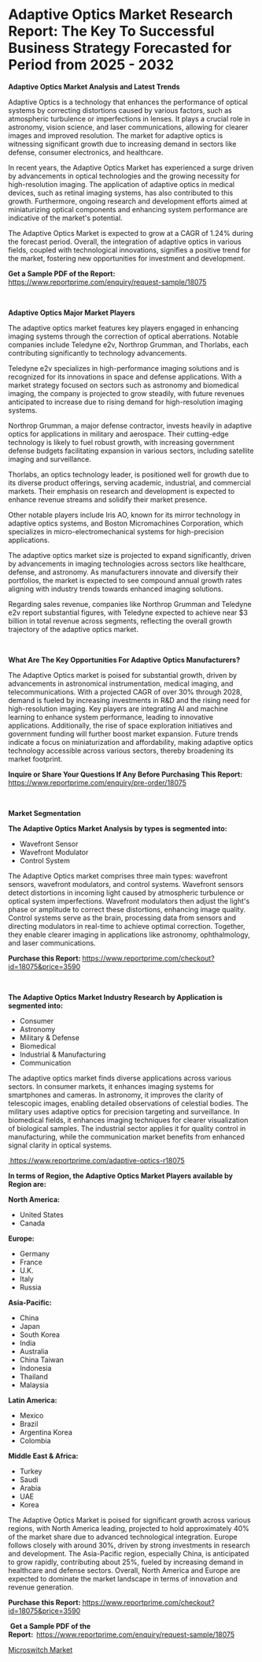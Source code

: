 <p><h1>Adaptive Optics Market Research Report: The Key To Successful Business Strategy Forecasted for Period from 2025 - 2032</h1></p><p><strong>Adaptive Optics Market Analysis and Latest Trends</strong></p>
<p><p>Adaptive Optics is a technology that enhances the performance of optical systems by correcting distortions caused by various factors, such as atmospheric turbulence or imperfections in lenses. It plays a crucial role in astronomy, vision science, and laser communications, allowing for clearer images and improved resolution. The market for adaptive optics is witnessing significant growth due to increasing demand in sectors like defense, consumer electronics, and healthcare.</p><p>In recent years, the Adaptive Optics Market has experienced a surge driven by advancements in optical technologies and the growing necessity for high-resolution imaging. The application of adaptive optics in medical devices, such as retinal imaging systems, has also contributed to this growth. Furthermore, ongoing research and development efforts aimed at miniaturizing optical components and enhancing system performance are indicative of the market's potential.</p><p>The Adaptive Optics Market is expected to grow at a CAGR of 1.24% during the forecast period. Overall, the integration of adaptive optics in various fields, coupled with technological innovations, signifies a positive trend for the market, fostering new opportunities for investment and development.</p></p>
<p><strong>Get a Sample PDF of the Report:&nbsp;</strong> <a href="https://www.reportprime.com/enquiry/request-sample/18075?utm_campaign=3117&utm_medium=2&utm_source=Github&utm_content=ia&utm_term=18032025&utm_id=adaptive-optics">https://www.reportprime.com/enquiry/request-sample/18075</a></p>
<p>&nbsp;</p>
<p><strong>Adaptive Optics Major Market Players</strong></p>
<p><p>The adaptive optics market features key players engaged in enhancing imaging systems through the correction of optical aberrations. Notable companies include Teledyne e2v, Northrop Grumman, and Thorlabs, each contributing significantly to technology advancements.</p><p>Teledyne e2v specializes in high-performance imaging solutions and is recognized for its innovations in space and defense applications. With a market strategy focused on sectors such as astronomy and biomedical imaging, the company is projected to grow steadily, with future revenues anticipated to increase due to rising demand for high-resolution imaging systems.</p><p>Northrop Grumman, a major defense contractor, invests heavily in adaptive optics for applications in military and aerospace. Their cutting-edge technology is likely to fuel robust growth, with increasing government defense budgets facilitating expansion in various sectors, including satellite imaging and surveillance.</p><p>Thorlabs, an optics technology leader, is positioned well for growth due to its diverse product offerings, serving academic, industrial, and commercial markets. Their emphasis on research and development is expected to enhance revenue streams and solidify their market presence.</p><p>Other notable players include Iris AO, known for its mirror technology in adaptive optics systems, and Boston Micromachines Corporation, which specializes in micro-electromechanical systems for high-precision applications.</p><p>The adaptive optics market size is projected to expand significantly, driven by advancements in imaging technologies across sectors like healthcare, defense, and astronomy. As manufacturers innovate and diversify their portfolios, the market is expected to see compound annual growth rates aligning with industry trends towards enhanced imaging solutions.</p><p>Regarding sales revenue, companies like Northrop Grumman and Teledyne e2v report substantial figures, with Teledyne expected to achieve near $3 billion in total revenue across segments, reflecting the overall growth trajectory of the adaptive optics market.</p></p>
<p>&nbsp;</p>
<p><strong>What Are The Key Opportunities For Adaptive Optics Manufacturers?</strong></p>
<p><p>The Adaptive Optics market is poised for substantial growth, driven by advancements in astronomical instrumentation, medical imaging, and telecommunications. With a projected CAGR of over 30% through 2028, demand is fueled by increasing investments in R&D and the rising need for high-resolution imaging. Key players are integrating AI and machine learning to enhance system performance, leading to innovative applications. Additionally, the rise of space exploration initiatives and government funding will further boost market expansion. Future trends indicate a focus on miniaturization and affordability, making adaptive optics technology accessible across various sectors, thereby broadening its market footprint.</p></p>
<p><strong>Inquire or Share Your Questions If Any Before Purchasing This Report:</strong> <a href="https://www.reportprime.com/enquiry/pre-order/18075?utm_campaign=3117&utm_medium=2&utm_source=Github&utm_content=ia&utm_term=18032025&utm_id=adaptive-optics">https://www.reportprime.com/enquiry/pre-order/18075</a></p>
<p>&nbsp;</p>
<p><strong>Market Segmentation</strong></p>
<p><strong>The Adaptive Optics Market Analysis by types is segmented into:</strong></p>
<p><ul><li>Wavefront Sensor</li><li>Wavefront Modulator</li><li>Control System</li></ul></p>
<p><p>The Adaptive Optics market comprises three main types: wavefront sensors, wavefront modulators, and control systems. Wavefront sensors detect distortions in incoming light caused by atmospheric turbulence or optical system imperfections. Wavefront modulators then adjust the light's phase or amplitude to correct these distortions, enhancing image quality. Control systems serve as the brain, processing data from sensors and directing modulators in real-time to achieve optimal correction. Together, they enable clearer imaging in applications like astronomy, ophthalmology, and laser communications.</p></p>
<p><strong>Purchase this Report:&nbsp;</strong><a href="https://www.reportprime.com/checkout?id=18075&price=3590&utm_campaign=3117&utm_medium=2&utm_source=Github&utm_content=ia&utm_term=18032025&utm_id=adaptive-optics">https://www.reportprime.com/checkout?id=18075&price=3590</a></p>
<p>&nbsp;</p>
<p><strong>The Adaptive Optics Market Industry Research by Application is segmented into:</strong></p>
<p><ul><li>Consumer</li><li>Astronomy</li><li>Military & Defense</li><li>Biomedical</li><li>Industrial & Manufacturing</li><li>Communication</li></ul></p>
<p><p>The adaptive optics market finds diverse applications across various sectors. In consumer markets, it enhances imaging systems for smartphones and cameras. In astronomy, it improves the clarity of telescopic images, enabling detailed observations of celestial bodies. The military uses adaptive optics for precision targeting and surveillance. In biomedical fields, it enhances imaging techniques for clearer visualization of biological samples. The industrial sector applies it for quality control in manufacturing, while the communication market benefits from enhanced signal clarity in optical systems.</p></p>
<p><a href="https://www.reportprime.com/adaptive-optics-r18075?utm_campaign=3117&utm_medium=2&utm_source=Github&utm_content=ia&utm_term=18032025&utm_id=adaptive-optics">&nbsp;https://www.reportprime.com/adaptive-optics-r18075</a></p>
<p><strong>In terms of Region, the Adaptive Optics Market Players available by Region are:</strong></p>
<p>
    <p> <strong> North America: </strong>
        <ul>
            <li>United States</li>
            <li>Canada</li>
        </ul>
        </p> 
    <p> <strong> Europe: </strong>
        <ul>
            <li>Germany</li>
            <li>France</li>
            <li>U.K.</li>
            <li>Italy</li>
            <li>Russia</li>
        </ul>
        </p> 
    <p> <strong> Asia-Pacific: </strong>
        <ul>
            <li>China</li>
            <li>Japan</li>
            <li>South Korea</li>
            <li>India</li>
            <li>Australia</li>
            <li>China Taiwan</li>
            <li>Indonesia</li>
            <li>Thailand</li>
            <li>Malaysia</li>
        </ul>
        </p> 
    <p> <strong> Latin America: </strong>
        <ul>
            <li>Mexico</li>
            <li>Brazil</li>
            <li>Argentina Korea</li>
            <li>Colombia</li>
        </ul>
        </p> 
    <p> <strong> Middle East & Africa: </strong>
        <ul>
            <li>Turkey</li>
            <li>Saudi</li>
            <li>Arabia</li>
            <li>UAE</li>
            <li>Korea</li>
        </ul>
    </p>
    </p>
<p><p>The Adaptive Optics Market is poised for significant growth across various regions, with North America leading, projected to hold approximately 40% of the market share due to advanced technological integration. Europe follows closely with around 30%, driven by strong investments in research and development. The Asia-Pacific region, especially China, is anticipated to grow rapidly, contributing about 25%, fueled by increasing demand in healthcare and defense sectors. Overall, North America and Europe are expected to dominate the market landscape in terms of innovation and revenue generation.</p></p>
<p><strong>Purchase this Report: </strong><a href="https://www.reportprime.com/checkout?id=18075&price=3590&utm_campaign=3117&utm_medium=2&utm_source=Github&utm_content=ia&utm_term=18032025&utm_id=adaptive-optics">https://www.reportprime.com/checkout?id=18075&price=3590</a></p>
<p>&nbsp;<strong>Get a Sample PDF of the Report:&nbsp;&nbsp;</strong><a href="https://www.reportprime.com/enquiry/request-sample/18075?utm_campaign=3117&utm_medium=2&utm_source=Github&utm_content=ia&utm_term=18032025&utm_id=adaptive-optics">https://www.reportprime.com/enquiry/request-sample/18075</a></p>
<p><strong></strong></p>
<p><p><a href="https://github.com/guinoopandam/Market-Research-Report-List-1/blob/main/microswitch-market.md?utm_campaign=3117&utm_medium=2&utm_source=Github&utm_content=ia&utm_term=18032025&utm_id=adaptive-optics">Microswitch Market</a></p></p>